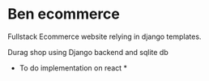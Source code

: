# Ben ecommerce 

Fullstack Ecommerce website relying in django templates.

Durag shop using Django backend and sqlite db

* To do implementation on react *
